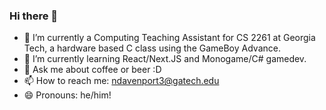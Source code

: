 ### Hi there 👋

- 🔭  I’m currently a Computing Teaching Assistant for CS 2261 at Georgia Tech, a hardware based C class using the GameBoy Advance.
- 🌱  I’m currently learning React/Next.JS and Monogame/C# gamedev.
- 💬  Ask me about coffee or beer :D
- 📫  How to reach me: ndavenport3@gatech.edu
- 😄  Pronouns: he/him!

<!--
**nathandaven/nathandaven** is a ✨ _special_ ✨ repository because its `README.md` (this file) appears on your GitHub profile.

Here are some ideas to get you started:

- 🔭 I’m currently working on ...
- 🌱 I’m currently learning ...
- 👯 I’m looking to collaborate on ...
- 🤔 I’m looking for help with ...
- 💬 Ask me about ...
- 📫 How to reach me: ...
- 😄 Pronouns: ...
- ⚡ Fun fact: ...
-->
